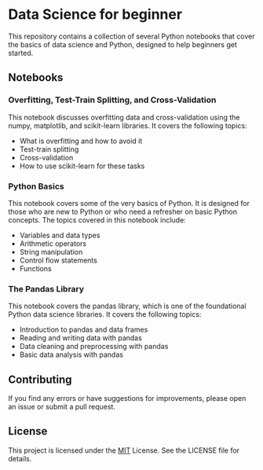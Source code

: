 # Data Science for beginner

This repository contains a collection of several Python notebooks that cover the basics of data science and Python, designed to help beginners get started.

## Notebooks

### Overfitting, Test-Train Splitting, and Cross-Validation

This notebook discusses overfitting data and cross-validation using the numpy, matplotlib, and scikit-learn libraries. It covers the following topics:

- What is overfitting and how to avoid it
- Test-train splitting
- Cross-validation
- How to use scikit-learn for these tasks


### Python Basics

This notebook covers some of the very basics of Python. It is designed for those who are new to Python or who need a refresher on basic Python concepts. The topics covered in this notebook include:

- Variables and data types
- Arithmetic operators
- String manipulation
- Control flow statements
- Functions

### The Pandas Library

This notebook covers the pandas library, which is one of the foundational Python data science libraries. It covers the following topics:

- Introduction to pandas and data frames
- Reading and writing data with pandas
- Data cleaning and preprocessing with pandas
- Basic data analysis with pandas

## Contributing
If you find any errors or have suggestions for improvements, please open an issue or submit a pull request.

## License

This project is licensed under the [MIT](https://choosealicense.com/licenses/mit/) License. See the LICENSE file for details.
